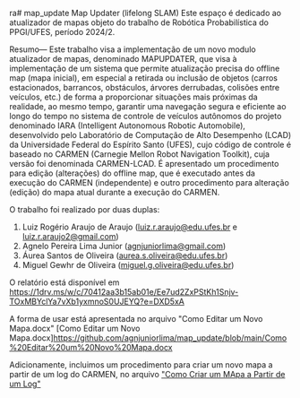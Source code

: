ra# map_update
Map Updater (lifelong SLAM)
Este espaço é dedicado ao atualizador de mapas objeto do trabalho de Robótica Probabilística do PPGI/UFES, período 2024/2.

Resumo— Este trabalho visa a implementação de um novo modulo atualizador de mapas, denominado MAPUPDATER, que visa à implementação de um sistema que permite atualização precisa do offline map (mapa inicial), em especial a retirada ou inclusão de objetos (carros estacionados, barrancos, obstáculos, árvores derrubadas, colisões entre veículos, etc.) de forma a proporcionar situações mais próximas da realidade, ao mesmo tempo, garantir uma navegação segura e eficiente ao longo do tempo no sistema de controle de veículos autônomos do projeto denominado IARA (Intelligent Autonomous Robotic Automobile), desenvolvido pelo Laboratório de Computação de Alto Desempenho (LCAD) da Universidade Federal do Espírito Santo (UFES), cujo código de controle é baseado no CARMEN (Carnegie Mellon Robot Navigation Toolkit), cuja versão foi denominada CARMEN-LCAD. É apresentado um procedimento para edição (alterações) do offline map, que é executado antes da execução do CARMEN (independente) e outro procedimento para alteração (edição) do mapa atual durante a execução do CARMEN. 

O trabalho foi realizado por duas duplas:
1) Luiz Rogério Araujo de Araujo (luiz.r.araujo@edu.ufes.br e luiz.r.araujo2@gmail.com)
2) Agnelo Pereira Lima Junior    (agnjuniorlima@gmail.com)
3) Áurea Santos de Oliveira      (aurea.s.oliveira@edu.ufes.br)
4) Miguel Gewhr de Oliveira      (miguel.g.oliveira@edu.ufes.br)

O relatório está disponível em https://1drv.ms/w/c/70412aa3b15ab01e/Ee7ud2ZxPStKh1Snjv-TOxMBYclYa7vXb1yxmnoS0UJEYQ?e=DXD5xA 

A forma de usar está apresentada no arquivo "Como Editar um Novo Mapa.docx" [Como Editar um Novo Mapa.docx]https://github.com/agnjuniorlima/map_update/blob/main/Como%20Editar%20um%20Novo%20Mapa.docx 

Adicionamente, incluimos um procedimento para criar um novo mapa a partir de um log do CARMEN, no arquivo ["Como Criar um MApa a Partir de um Log"](https://github.com/agnjuniorlima/map_update/blob/main/Como%20Criar%20um%20Mapa%20a%20Partir%20de%20um%20Log.docx) 
